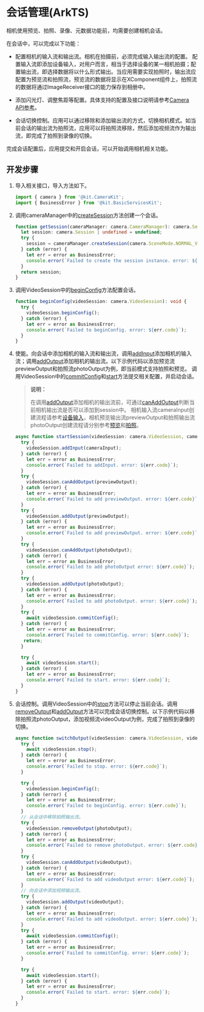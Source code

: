 # 会话管理(ArkTS)
<!--Kit: Camera Kit-->
<!--Subsystem: Multimedia-->
<!--Owner: @qano-->
<!--Designer: @leo_ysl-->
<!--Tester: @xchaosioda-->
<!--Adviser: @zengyawen-->

相机使用预览、拍照、录像、元数据功能前，均需要创建相机会话。

在会话中，可以完成以下功能：

- 配置相机的输入流和输出流。相机在拍摄前，必须完成输入输出流的配置。
  配置输入流即添加设备输入，对用户而言，相当于选择设备的某一相机拍摄；配置输出流，即选择数据将以什么形式输出。当应用需要实现拍照时，输出流应配置为预览流和拍照流，预览流的数据将显示在XComponent组件上，拍照流的数据将通过ImageReceiver接口的能力保存到相册中。

- 添加闪光灯、调整焦距等配置。具体支持的配置及接口说明请参考[Camera API参考](../../reference/apis-camera-kit/arkts-apis-camera.md)。

- 会话切换控制。应用可以通过移除和添加输出流的方式，切换相机模式。如当前会话的输出流为拍照流，应用可以将拍照流移除，然后添加视频流作为输出流，即完成了拍照到录像的切换。

完成会话配置后，应用提交和开启会话，可以开始调用相机相关功能。

## 开发步骤
1. 导入相关接口，导入方法如下。
     
   ```ts
   import { camera } from '@kit.CameraKit';
   import { BusinessError } from '@kit.BasicServicesKit';
   ```

2. 调用cameraManager中的[createSession](../../reference/apis-camera-kit/arkts-apis-camera-CameraManager.md#createsession11)方法创建一个会话。
     
   ```ts
   function getSession(cameraManager: camera.CameraManager): camera.Session | undefined {
     let session: camera.Session | undefined = undefined;
     try {
       session = cameraManager.createSession(camera.SceneMode.NORMAL_VIDEO) as camera.VideoSession;
     } catch (error) {
       let err = error as BusinessError;
       console.error(`Failed to create the session instance. error: ${err.code}`);
     }
     return session;
   }
   ```

3. 调用VideoSession中的[beginConfig](../../reference/apis-camera-kit/arkts-apis-camera-Session.md#beginconfig11)方法配置会话。
     
   ```ts
   function beginConfig(videoSession: camera.VideoSession): void {
     try {
       videoSession.beginConfig();
     } catch (error) {
       let err = error as BusinessError;
       console.error(`Failed to beginConfig. error: ${err.code}`);
     }
   }
   ```

4. 使能。向会话中添加相机的输入流和输出流，调用[addInput](../../reference/apis-camera-kit/arkts-apis-camera-Session.md#addinput11)添加相机的输入流；调用[addOutput](../../reference/apis-camera-kit/arkts-apis-camera-Session.md#addoutput11)添加相机的输出流。以下示例代码以添加预览流previewOutput和拍照流photoOutput为例，即当前模式支持拍照和预览。
     调用VideoSession中的[commitConfig](../../reference/apis-camera-kit/arkts-apis-camera-Session.md#commitconfig11)和[start](../../reference/apis-camera-kit/arkts-apis-camera-Session.md#start11)方法提交相关配置，并启动会话。

     > **说明：**
     >
     > 在调用[addOutput](../../reference/apis-camera-kit/arkts-apis-camera-Session.md#addoutput11)添加相机的输出流前，可通过[canAddOutput](../../reference/apis-camera-kit/arkts-apis-camera-Session.md#canaddoutput11)判断当前相机输出流是否可以添加到session中。
     > 相机输入流cameraInput创建流程请参考[设备输入](camera-device-input.md)，相机预览输出流previewOutput和拍照输出流photoOutput创建流程请分别参考[预览](camera-preview.md)和[拍照](camera-shooting.md)。
     
   ```ts
   async function startSession(videoSession: camera.VideoSession, cameraInput: camera.CameraInput, previewOutput: camera.PreviewOutput, photoOutput: camera.PhotoOutput): Promise<void> {
     try {
       videoSession.addInput(cameraInput);
     } catch (error) {
       let err = error as BusinessError;
       console.error(`Failed to addInput. error: ${err.code}`);
     }
     try {
       videoSession.canAddOutput(previewOutput);
     } catch (error) {
       let err = error as BusinessError;
       console.error(`Failed to add previewOutput. error: ${err.code}`);
     }
     try {
       videoSession.addOutput(previewOutput);
     } catch (error) {
       let err = error as BusinessError;
       console.error(`Failed to add previewOutput. error: ${err.code}`);
     }
     try {
       videoSession.canAddOutput(photoOutput);
     } catch (error) {
       let err = error as BusinessError;
       console.error(`Failed to add photoOutput error: ${err.code}`);
     }
     try {
       videoSession.addOutput(photoOutput);
     } catch (error) {
       let err = error as BusinessError;
       console.error(`Failed to add photoOutput. error: ${err.code}`);
     }
     try {
       await videoSession.commitConfig();
     } catch (error) {
       let err = error as BusinessError;
       console.error(`Failed to commitConfig. error: ${err.code}`);
      return;
     }
   
     try {
       await videoSession.start();
     } catch (error) {
       let err = error as BusinessError;
       console.error(`Failed to start. error: ${err.code}`);
     }
   }
   ```

5. 会话控制。调用VideoSession中的[stop](../../reference/apis-camera-kit/arkts-apis-camera-Session.md#stop11)方法可以停止当前会话。调用[removeOutput](../../reference/apis-camera-kit/arkts-apis-camera-Session.md#removeoutput11)和[addOutput](../../reference/apis-camera-kit/arkts-apis-camera-Session.md#addoutput11)方法可以完成会话切换控制。以下示例代码以移除拍照流photoOutput，添加视频流videoOutput为例，完成了拍照到录像的切换。

   ```ts
   async function switchOutput(videoSession: camera.VideoSession, videoOutput: camera.VideoOutput, photoOutput: camera.PhotoOutput): Promise<void> {
     try {
       await videoSession.stop();
     } catch (error) {
       let err = error as BusinessError;
       console.error(`Failed to stop. error: ${err.code}`);
     }
   
     try {
       videoSession.beginConfig();
     } catch (error) {
       let err = error as BusinessError;
       console.error(`Failed to beginConfig. error: ${err.code}`);
     }
     // 从会话中移除拍照输出流。
     try {
       videoSession.removeOutput(photoOutput);
     } catch (error) {
       let err = error as BusinessError;
       console.error(`Failed to remove photoOutput. error: ${err.code}`);
     }
     try {
       videoSession.canAddOutput(videoOutput);
     } catch (error) {
       let err = error as BusinessError;
       console.error(`Failed to add videoOutput error: ${err.code}`);
     }
     // 向会话中添加视频输出流。
     try {
       videoSession.addOutput(videoOutput);
     } catch (error) {
       let err = error as BusinessError;
       console.error(`Failed to add videoOutput. error: ${err.code}`);
     }
     try {
       await videoSession.commitConfig();
     } catch (error) {
       let err = error as BusinessError;
       console.error(`Failed to commitConfig. error: ${err.code}`);
     }
   
     try {
       await videoSession.start();
     } catch (error) {
       let err = error as BusinessError;
       console.error(`Failed to start. error: ${err.code}`);
     }
   }
   ```
